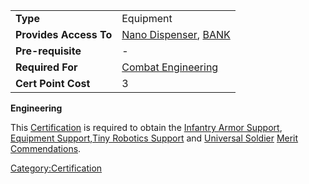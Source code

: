 |                        |                                                                     |
| ---------------------- | ------------------------------------------------------------------- |
| **Type**               | Equipment                                                           |
| **Provides Access To** | [Nano Dispenser](../weapons/Nano_Dispenser.md), [BANK](../weapons/Body_Armor_Nano_Kit.md) |
| **Pre-requisite**      | \-                                                                  |
| **Required For**       | [Combat Engineering](Combat_Engineering.md)                         |
| **Cert Point Cost**    | 3                                                                   |

**Engineering**

This [Certification](Certification.md) is required to obtain the
[Infantry Armor Support](../merits/Infantry_Armor_Support.md), [Equipment
Support](../merits/Equipment_Support.md),[Tiny Robotics
Support](../merits/Tiny_Robotics_Support.md) and [Universal
Soldier](../merits/Universal_Soldier.md) [Merit
Commendations](../merits/Merit_Commendations.md).

[Category:Certification](Category:Certification.md)
